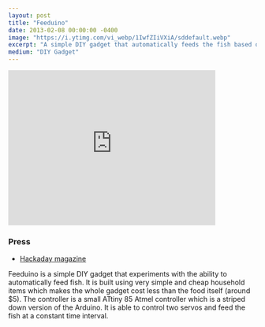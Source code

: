 ```yaml
---
layout: post
title: "Feeduino"
date: 2013-02-08 00:00:00 -0400
image: "https://i.ytimg.com/vi_webp/1IwfZIiVXiA/sddefault.webp"
excerpt: "A simple DIY gadget that automatically feeds the fish based on a interval. Controlled by an ATtiny 85 microcontroller."
medium: "DIY Gadget"
---
```


<iframe width="420" height="315" src="https://www.youtube.com/embed/1IwfZIiVXiA" frameborder="0" allowfullscreen></iframe>

### Press

- [Hackaday magazine](https://hackaday.com/2013/02/08/a-pair-of-automatic-fish-feeders/)

Feeduino is a simple DIY gadget that experiments with the ability to automatically feed fish. It is built using very simple and cheap household items which makes the whole gadget cost less than the food itself (around $5). The controller is a small ATtiny 85 Atmel controller which is a striped down version of the Arduino. It is able to control two servos and feed the fish at a constant time interval.
